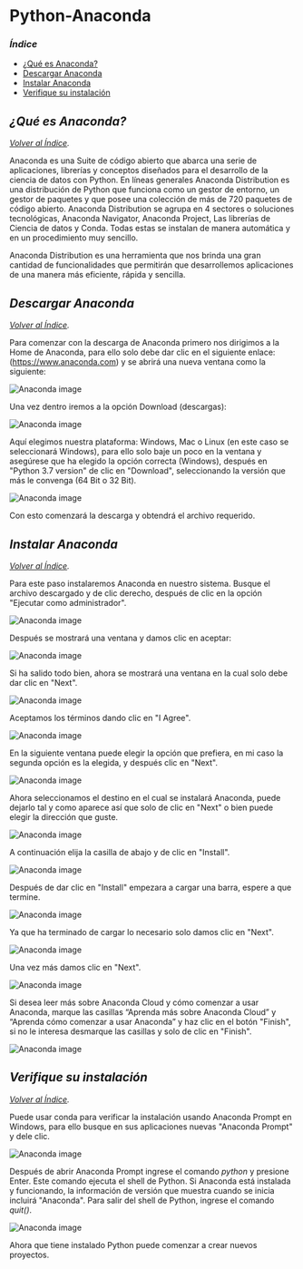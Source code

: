 # Python-Anaconda

### *Índice*
- [¿Qué es Anaconda?](#qué-es-anaconda)
- [Descargar Anaconda](#descargar-anaconda)
- [Instalar Anaconda](#instalar-anaconda)
- [Verifique su instalación](#verifique-su-instalación)

## *¿Qué es Anaconda?*                            
*[Volver al Índice](#índice).*

Anaconda es una Suite de código abierto que abarca una serie de aplicaciones, librerías y conceptos diseñados para el desarrollo de la ciencia de datos con Python. En líneas generales Anaconda Distribution es una distribución de Python que funciona como un gestor de entorno, un gestor de paquetes y que posee una colección de más de 720 paquetes de código abierto.
Anaconda Distribution se agrupa en 4 sectores o soluciones tecnológicas, Anaconda Navigator, Anaconda Project, Las librerías de Ciencia de datos y Conda. Todas estas se instalan de manera automática y en un procedimiento muy sencillo.

Anaconda Distribution es una herramienta que nos brinda una gran cantidad de funcionalidades que permitirán que desarrollemos aplicaciones de una manera más eficiente, rápida y sencilla.

## *Descargar Anaconda*
*[Volver al Índice](#índice).*
 
Para comenzar con la descarga de Anaconda primero nos dirigimos a la Home de Anaconda, para ello solo debe dar clic en el siguiente enlace: (https://www.anaconda.com) y se abrirá una nueva ventana como la siguiente:

![Anaconda image](https://github.com/FelixGil55/Python-Anaconda/blob/master/Anaconda%20Images/1Home%20de%20Anaconda.png)


Una vez dentro iremos a la opción Download (descargas):


![Anaconda image](https://github.com/FelixGil55/Python-Anaconda/blob/master/Anaconda%20Images/2Home%20de%20Anaconda%20download.png)

Aquí elegimos nuestra plataforma: Windows, Mac o Linux (en este caso se seleccionará Windows), para ello solo baje un poco en la ventana y asegúrese que ha elegido la opción correcta (Windows), después en "Python 3.7 version" de clic en "Download", seleccionando la versión que más le convenga (64 Bit o 32 Bit).

![Anaconda image](https://github.com/FelixGil55/Python-Anaconda/blob/master/Anaconda%20Images/3for%20windows.png)

Con esto comenzará la descarga y obtendrá el archivo requerido. 

## *Instalar Anaconda*
*[Volver al Índice](#índice).*

Para este paso instalaremos Anaconda en nuestro sistema. Busque el archivo descargado y de clic derecho, después de clic en la opción "Ejecutar como administrador".

![Anaconda image](https://github.com/FelixGil55/Python-Anaconda/blob/master/Anaconda%20Images/4Ejecutar.png)

Después se mostrará una ventana y damos clic en aceptar:

![Anaconda image](https://github.com/FelixGil55/Python-Anaconda/blob/master/Anaconda%20Images/5cambios.png)

Si ha salido todo bien, ahora se mostrará una ventana en la cual solo debe dar clic en "Next".

![Anaconda image](https://github.com/FelixGil55/Python-Anaconda/blob/master/Anaconda%20Images/6welcome.png)

Aceptamos los términos dando clic en "I Agree".

![Anaconda image](https://github.com/FelixGil55/Python-Anaconda/blob/master/Anaconda%20Images/7Agree.png)

En la siguiente ventana puede elegir la opción que prefiera, en mi caso la segunda opción es la elegida, y después clic en "Next".

![Anaconda image](https://github.com/FelixGil55/Python-Anaconda/blob/master/Anaconda%20Images/8M.png)

Ahora seleccionamos el destino en el cual se instalará Anaconda, puede dejarlo tal y como aparece así que solo de clic en "Next" o bien puede elegir la dirección que guste.

![Anaconda image](https://github.com/FelixGil55/Python-Anaconda/blob/master/Anaconda%20Images/9choose.png)

A continuación elija la casilla de abajo y de clic en "Install".

![Anaconda image](https://github.com/FelixGil55/Python-Anaconda/blob/master/Anaconda%20Images/10in.png)

Después de dar clic en "Install" empezara a cargar una barra, espere a que termine.

![Anaconda image](https://github.com/FelixGil55/Python-Anaconda/blob/master/Anaconda%20Images/11install.png)

Ya que ha terminado de cargar lo necesario solo damos clic en "Next".

![Anaconda image](https://github.com/FelixGil55/Python-Anaconda/blob/master/Anaconda%20Images/12fin.png)

Una vez más damos clic en "Next".

![Anaconda image](https://github.com/FelixGil55/Python-Anaconda/blob/master/Anaconda%20Images/13next.png)

Si desea leer más sobre Anaconda Cloud y cómo comenzar a usar Anaconda, marque las casillas “Aprenda más sobre Anaconda Cloud” y “Aprenda cómo comenzar a usar Anaconda” y haz clic en el botón "Finish", si no le interesa desmarque las casillas y solo de clic en "Finish".

![Anaconda image](https://github.com/FelixGil55/Python-Anaconda/blob/master/Anaconda%20Images/14finish.png)

## *Verifique su instalación*
*[Volver al Índice](#índice).*

 Puede usar conda para verificar la instalación usando Anaconda Prompt en Windows, para ello busque en sus aplicaciones nuevas "Anaconda Prompt" y dele clic.
 
 ![Anaconda image](https://github.com/FelixGil55/Python-Anaconda/blob/master/Anaconda%20Images/15selc.png)
 
 Después de abrir Anaconda Prompt ingrese el comando *python* y presione Enter. Este comando ejecuta el shell de Python. Si Anaconda está instalada y funcionando, la información de versión que muestra cuando se inicia incluirá "Anaconda". Para salir del shell de Python, ingrese el comando *quit()*.
 
 ![Anaconda image](https://github.com/FelixGil55/Python-Anaconda/blob/master/Anaconda%20Images/16python.png)
 
 Ahora que tiene instalado Python puede comenzar a crear nuevos proyectos. 
 
 
 
 



